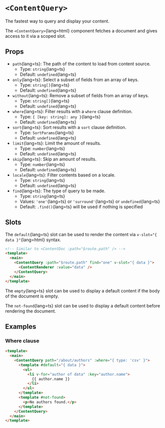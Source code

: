 # `<ContentQuery>`

The fastest way to query and display your content.

The `<ContentQuery>`{lang=html} component fetches a document and gives access to it via a scoped slot.

## Props

- `path`{lang=ts}: The path of the content to load from content source.
  - Type: `string`{lang=ts}
  - Default: `undefined`{lang=ts}
- `only`{lang=ts}: Select a subset of fields from an array of keys.
  - Type: `string[]`{lang=ts}
  - Default: `undefined`{lang=ts}
- `without`{lang=ts}: Remove a subset of fields from an array of keys.
  - Type: `string[]`{lang=ts}
  - Default: `undefined`{lang=ts}
- `where`{lang=ts}: Filter results with a `where` clause definition.
  - Type: `{ [key: string]: any }`{lang=ts}
  - Default: `undefined`{lang=ts}
- `sort`{lang=ts}: Sort results with a `sort` clause definition.
  - Type: `SortParams`{lang=ts}
  - Default: `undefined`{lang=ts}
- `limit`{lang=ts}: Limit the amount of results.
  - Type: `number`{lang=ts}
  - Default: `undefined`{lang=ts}
- `skip`{lang=ts}: Skip an amount of results.
  - Type: `number`{lang=ts}
  - Default: `undefined`{lang=ts}
- `locale`{lang=ts}: Filter contents based on a locale.
  - Type: `string`{lang=ts}
  - Default: `undefined`{lang=ts}
- `find`{lang=ts}: The type of query to be made.
  - Type: `string`{lang=ts}
  - Values: `'one'`{lang=ts} or `'surround'`{lang=ts} or `undefined`{lang=ts}
  - Default: `.find()`{lang=ts} will be used if nothing is specified

## Slots

The `default`{lang=ts} slot can be used to render the content via `v-slot="{ data }"`{lang=html} syntax.

```html [pages/[...slug.vue]]
<!-- Similar to <ContentDoc :path="$route.path" /> -->
<template>
  <main>
    <ContentQuery :path="$route.path" find="one" v-slot="{ data }">
      <ContentRenderer :value="data" />
    </ContentQuery>
  </main>
</template>
```


The `empty`{lang=ts} slot can be used to display a default content if the body of the document is empty.

The `not-found`{lang=ts} slot can be used to display a default content before rendering the document.

## Examples

### Where clause

```html [pages/about.vue]
<template>
  <main>
    <ContentQuery path="/about/authors" :where="{ type: 'csv' }">
      <template #default="{ data }"> 
        <ul>
          <li v-for="author of data" :key="author.name">
            {{ author.name }}
          </li>
        </ul>
      </template>
      <template #not-found>
        <p>No authors found.</p>
      </template>
    </ContentQuery>
  </main>
</template>
```
